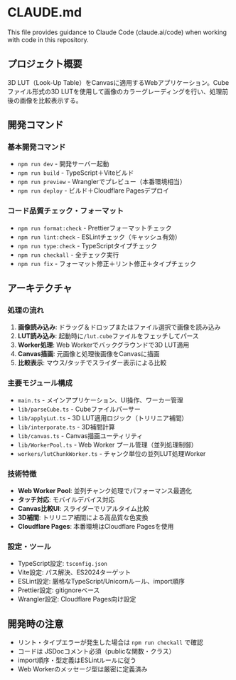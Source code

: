 # CLAUDE.md

This file provides guidance to Claude Code (claude.ai/code) when working with code in this repository.

## プロジェクト概要

3D LUT（Look-Up Table）をCanvasに適用するWebアプリケーション。Cubeファイル形式の3D LUTを使用して画像のカラーグレーディングを行い、処理前後の画像を比較表示する。

## 開発コマンド

### 基本開発コマンド

- `npm run dev` - 開発サーバー起動
- `npm run build` - TypeScript＋Viteビルド
- `npm run preview` - Wranglerでプレビュー（本番環境相当）
- `npm run deploy` - ビルド＋Cloudflare Pagesデプロイ

### コード品質チェック・フォーマット

- `npm run format:check` - Prettierフォーマットチェック
- `npm run lint:check` - ESLintチェック（キャッシュ有効）
- `npm run type:check` - TypeScriptタイプチェック
- `npm run checkall` - 全チェック実行
- `npm run fix` - フォーマット修正＋リント修正＋タイプチェック

## アーキテクチャ

### 処理の流れ

1. **画像読み込み**: ドラッグ＆ドロップまたはファイル選択で画像を読み込み
2. **LUT読み込み**: 起動時に`/lut.cube`ファイルをフェッチしてパース
3. **Worker処理**: Web Workerでバックグラウンドで3D LUT適用
4. **Canvas描画**: 元画像と処理後画像をCanvasに描画
5. **比較表示**: マウス/タッチでスライダー表示による比較

### 主要モジュール構成

- `main.ts` - メインアプリケーション、UI操作、ワーカー管理
- `lib/parseCube.ts` - Cubeファイルパーサー
- `lib/applyLut.ts` - 3D LUT適用ロジック（トリリニア補間）
- `lib/interporate.ts` - 3D補間計算
- `lib/canvas.ts` - Canvas描画ユーティリティ
- `lib/WorkerPool.ts` - Web Worker プール管理（並列処理制御）
- `workers/lutChunkWorker.ts` - チャンク単位の並列LUT処理Worker

### 技術特徴

- **Web Worker Pool**: 並列チャンク処理でパフォーマンス最適化
- **タッチ対応**: モバイルデバイス対応
- **Canvas比較UI**: スライダーでリアルタイム比較
- **3D補間**: トリリニア補間による高品質な色変換
- **Cloudflare Pages**: 本番環境はCloudflare Pagesを使用

### 設定・ツール

- TypeScript設定: `tsconfig.json`
- Vite設定: パス解決、ES2024ターゲット
- ESLint設定: 厳格なTypeScript/Unicornルール、import順序
- Prettier設定: gitignoreベース
- Wrangler設定: Cloudflare Pages向け設定

## 開発時の注意

- リント・タイプエラーが発生した場合は `npm run checkall` で確認
- コードは JSDocコメント必須（publicな関数・クラス）
- import順序・型定義はESLintルールに従う
- Web Workerのメッセージ型は厳密に定義済み
